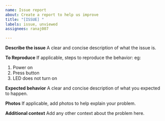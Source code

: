 ```yaml
---
name: Issue report
about: Create a report to help us improve
title: "[ISSUE] "
labels: issue, unviewed
assignees: ranaj007

---
```


**Describe the issue**
A clear and concise description of what the issue is.

**To Reproduce**
If applicable, steps to reproduce the behavior:
eg:
1. Power on
2. Press button
3. LED does not turn on

**Expected behavior**
A clear and concise description of what you expected to happen.

**Photos**
If applicable, add photos to help explain your problem.

**Additional context**
Add any other context about the problem here.
